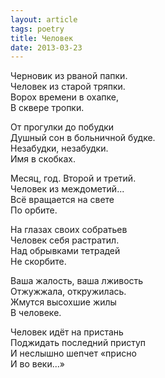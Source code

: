 ```yaml
---
layout: article
tags: poetry
title: Человек
date: 2013-03-23
---
```


Черновик из рваной папки.<br>
Человек из старой тряпки.<br>
Ворох времени в охапке,<br>
В сквере тропки.<br>

От прогулки до побудки<br>
Душный сон в больничной будке.<br>
Незабудки, незабудки.<br>
Имя в скобках.<br>

Месяц, год. Второй и третий.<br>
Человек из междометий...<br>
Всё вращается на свете<br>
По орбите.

На глазах своих собратьев<br>
Человек себя растратил.<br>
Над обрывками тетрадей<br>
Не скорбите.<br>

Ваша жалость, ваша лживость<br>
Отжужжала, откружилась.<br>
Жмутся высохшие жилы<br>
В человеке.<br>

Человек идёт на пристань<br>
Поджидать последний приступ<br>
И неслышно шепчет «присно<br>
И во веки...»
